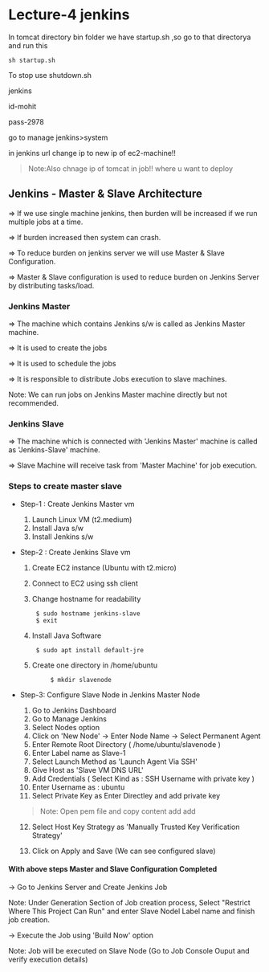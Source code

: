 # Lecture-4 jenkins

In tomcat directory bin folder we have startup.sh ,so go to that directorya and run this

    sh startup.sh

To stop use shutdown.sh

jenkins

id-mohit

pass-2978

go to manage jenkins>system 

in jenkins url change ip to new ip of ec2-machine!!

>Note:Also chnage ip of tomcat in job!! where u want to deploy

## Jenkins - Master & Slave Architecture

=> If we use single machine jenkins, then burden will be increased if we run multiple jobs at a time. 

=> If burden increased then system can crash.

=> To reduce burden on jenkins server we will use Master & Slave Configuration.

=> Master & Slave configuration is used to reduce burden on Jenkins Server by distributing tasks/load.

### Jenkins Master


=> The machine which contains Jenkins s/w is called as Jenkins Master machine.

=> It is used to create the jobs

=> It is used to schedule the jobs

=> It is responsible to distribute Jobs execution to slave machines.

Note: We can run jobs on Jenkins Master machine directly but not recommended.

### Jenkins Slave

=> The machine which is connected with 'Jenkins Master' machine is called as 'Jenkins-Slave' machine.

=> Slave Machine will receive task from 'Master Machine' for job execution.

### Steps to create master slave

- Step-1 : Create Jenkins Master vm


    1) Launch Linux VM (t2.medium)
    2) Install Java s/w
    3) Install Jenkins s/w


- Step-2 : Create Jenkins Slave vm


    1) Create EC2 instance (Ubuntu with t2.micro)
    2) Connect to EC2 using ssh client
    3) Change hostname for readability

            $ sudo hostname jenkins-slave
            $ exit

    4) Install Java Software

            $ sudo apt install default-jre

    5) Create one directory in /home/ubuntu

                $ mkdir slavenode


- Step-3: Configure Slave Node in Jenkins Master Node
	

    1) Go to Jenkins Dashboard
    2) Go to Manage Jenkins
    3) Select Nodes option
    4) Click on 'New Node' -> Enter Node Name -> Select Permanent Agent
    5) Enter Remote Root Directory ( /home/ubuntu/slavenode )
    6) Enter Label name as Slave-1
    7) Select Launch Method as 'Launch Agent Via SSH'
    8) Give Host as 'Slave VM DNS URL'
    9) Add Credentials ( Select Kind as : SSH Username with private key )
    10) Enter Username as : ubuntu
    11) Select Private Key as Enter Directley and add private key

    >Note: Open pem file and copy content add add 

    12) Select Host Key Strategy as 'Manually Trusted Key Verification Strategy'

    13) Click on Apply and Save (We can see configured slave)


#### With above steps Master and Slave Configuration Completed 

-> Go to Jenkins Server and Create Jenkins Job

Note: Under Generation Section of Job creation process, Select "Restrict Where This Project Can Run" and enter Slave Nodel Label name and finish job creation.

-> Execute the Job using 'Build Now' option

Note: Job will be executed on Slave Node (Go to Job Console Ouput and verify execution details)































